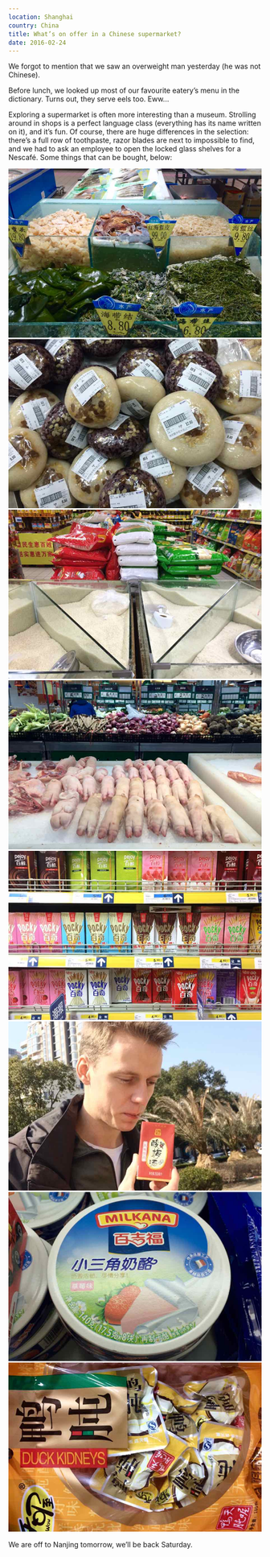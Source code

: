 ```yaml
---
location: Shanghai
country: China
title: What’s on offer in a Chinese supermarket?
date: 2016-02-24
---
```


We forgot to mention that we saw an overweight man yesterday (he was not Chinese).

Before lunch, we looked up most of our favourite eatery’s menu in the dictionary. Turns out, they serve eels too. Eww... 

Exploring a supermarket is often more interesting than a museum. Strolling around in shops is a perfect language class (everything has its name written on it), and it’s fun. Of course, there are huge differences in the selection: there’s a full row of toothpaste, razor blades are next to impossible to find, and we had to ask an employee to open the locked glass shelves for a Nescafé. Some things that can be bought, below:

![seaweed](../../img/0224-1.jpg)
![wrapped cooked rice balls](../../img/0224-2.jpg)
![lots of rice in bulk](../../img/0224-3.jpg)
![pig legs](../../img/0224-4.jpg)
![Pocky: sweet sticks](../../img/0224-5.jpg)
![Samu drinking some strange fruit juice](../../img/0224-6.jpg)
![strawberry cheese](../../img/0224-7.jpg)
![duck kidneys in snack size](../../img/0224-9.jpg)

We are off to Nanjing tomorrow, we’ll be back Saturday. 

